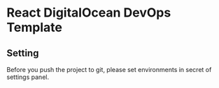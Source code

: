 # React DigitalOcean DevOps Template

## Setting

Before you push the project to git, please set environments in secret of settings panel.
